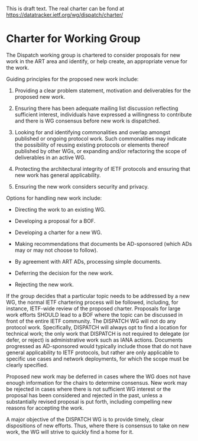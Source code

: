    
This is draft text. The real charter can be fond at
https://datatracker.ietf.org/wg/dispatch/charter/

# Charter for Working Group

The Dispatch working group is chartered to consider proposals for new
work in the ART area and identify, or help create, an appropriate venue
for the work.

Guiding principles for the proposed new work include:

1. Providing a clear problem statement, motivation and deliverables for
   the proposed new work.

2. Ensuring there has been adequate mailing list discussion reflecting
   sufficient interest, individuals have expressed a willingness to
   contribute and there is WG consensus before new work is dispatched.

3. Looking for and identifying commonalities and overlap amongst
   published or ongoing protocol work. Such commonalities may indicate
   the possibility of reusing existing protocols or elements thereof
   published by other WGs, or expanding and/or refactoring the scope of
   deliverables in an active WG.

4. Protecting the architectural integrity of IETF protocols and ensuring
   that new work has general applicability.

5. Ensuring the new work considers security and privacy.

Options for handling new work include:

- Directing the work to an existing WG.

- Developing a proposal for a BOF.

- Developing a charter for a new WG.

- Making recommendations that documents be AD-sponsored (which ADs may
  or may not choose to follow).

- By agreement with ART ADs, processing simple documents.

- Deferring the decision for the new work.

- Rejecting the new work.

If the group decides that a particular topic needs to be addressed by a
new WG, the normal IETF chartering process will be followed, including,
for instance, IETF-wide review of the proposed charter. Proposals for
large work efforts SHOULD lead to a BOF where the topic can be discussed
in front of the entire IETF community. The DISPATCH WG will not do any
protocol work. Specifically, DISPATCH will always opt to find a location
for technical work; the only work that DISPATCH is not required to
delegate (or defer, or reject) is administrative work such as IANA
actions. Documents progressed as AD-sponsored would typically include
those that do not have general applicability to IETF protocols, but
rather are only applicable to specific use cases and network
deployments, for which the scope must be clearly specified.

Proposed new work may be deferred in cases where the WG does not have
enough information for the chairs to determine consensus. New work may
be rejected in cases where there is not sufficient WG interest or the
proposal has been considered and rejected in the past, unless a
substantially revised proposal is put forth, including compelling new
reasons for accepting the work.

A major objective of the DISPATCH WG is to provide timely, clear
dispositions of new efforts. Thus, where there is consensus to take on
new work, the WG will strive to quickly find a home for it.

